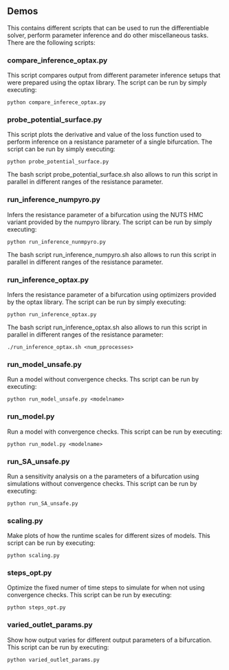 ## Demos

This contains different scripts that can be used to run the differentiable solver, perform parameter inference and do other miscellaneous tasks. There are the following scripts:

### compare_inference_optax.py

This script compares output from different parameter inference setups that were prepared using the optax library. The script can be run by simply executing:

```
python compare_inferece_optax.py
```
### probe_potential_surface.py

This script plots the derivative and value of the loss function used to perform inference on a resistance parameter of a single bifurcation. The script can be run by simply executing:
```
python probe_potential_surface.py
```
The bash script probe_potential_surface.sh also allows to run this script in parallel in different ranges of the resistance parameter.

### run_inference_numpyro.py

Infers the resistance parameter of a bifurcation using the NUTS HMC variant provided by the numpyro library. The script can be run by simply executing:

```
python run_inference_nunmpyro.py
```
The bash script run_inference_numpyro.sh also allows to run this script in parallel in different ranges of the resistance parameter.
### run_inference_optax.py

Infers the resistance parameter of a bifurcation using optimizers provided by the optax library. The script can be run by simply executing:

```
python run_inference_optax.py
```
The bash script run_inference_optax.sh also allows to run this script in parallel in different ranges of the resistance parameter:

```
./run_inference_optax.sh <num_pprocesses>
```
### run_model_unsafe.py
Run a model without convergence checks. Ths script can be run by executing:
```
python run_model_unsafe.py <modelname>
```

### run_model.py
Run a model with convergence checks. This script can be run by executing:
```
python run_model.py <modelname>
```

### run_SA_unsafe.py
Run a sensitivity analysis on a the parameters of a bifurcation using simulations without convergence checks. This script can be run by executing:
```
python run_SA_unsafe.py
```

### scaling.py
Make plots of how the runtime scales for different sizes of models. This script can be run by executing:
```
python scaling.py
```

### steps_opt.py
Optimize the fixed numer of time steps to simulate for when not using convergence checks. This script can be run by executing:
```
python steps_opt.py
```

### varied_outlet_params.py
Show how output varies for different output parameters of a bifurcation. This script can be run by executing:
```
python varied_outlet_params.py
```
